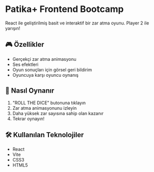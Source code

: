 # Patika+ Frontend Bootcamp

React ile geliştirilmiş basit ve interaktif bir zar atma oyunu. Player 2 ile yarışın!

## 🎮 Özellikler

- Gerçekçi zar atma animasyonu
- Ses efektleri
- Oyun sonuçları için görsel geri bildirim
- Oyuncuya karşı oyuncu oynanış

## 🚀 Nasıl Oynanır

1. "ROLL THE DICE" butonuna tıklayın
2. Zar atma animasyonunu izleyin
3. Daha yüksek zar sayısına sahip olan kazanır
4. Tekrar oynayın!

## 🛠️ Kullanılan Teknolojiler

- React
- Vite
- CSS3
- HTML5

